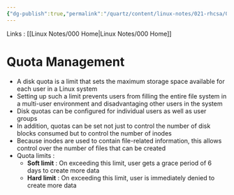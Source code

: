 ```yaml
---
{"dg-publish":true,"permalink":"/quartz/content/linux-notes/021-rhcsa/021-14-storage/021-14-6-quota-management/","noteIcon":"","created":"2023-10-14T22:10:59.557+05:30","updated":"2023-10-14T14:47:46.923+05:30"}
---
```


Links : [[Linux Notes/000 Home\|Linux Notes/000 Home]]

# Quota Management

- A disk quota is a limit that sets the maximum storage space available for each user in a Linux system
- Setting up such a limit prevents users from filling the entire file system in a multi-user environment and disadvantaging other users in the system
- Disk quotas can be configured for individual users as well as user groups
- In addition, quotas can be set not just to control the number of disk blocks consumed but to control the number of inodes
- Because inodes are used to contain file-related information, this allows control over the number of files that can be created
- Quota limits :
	- **Soft limit** : On exceeding this limit, user gets a grace period of 6 days to create more data
	- **Hard limit** : On exceeding this limit, user is immediately denied to create more data